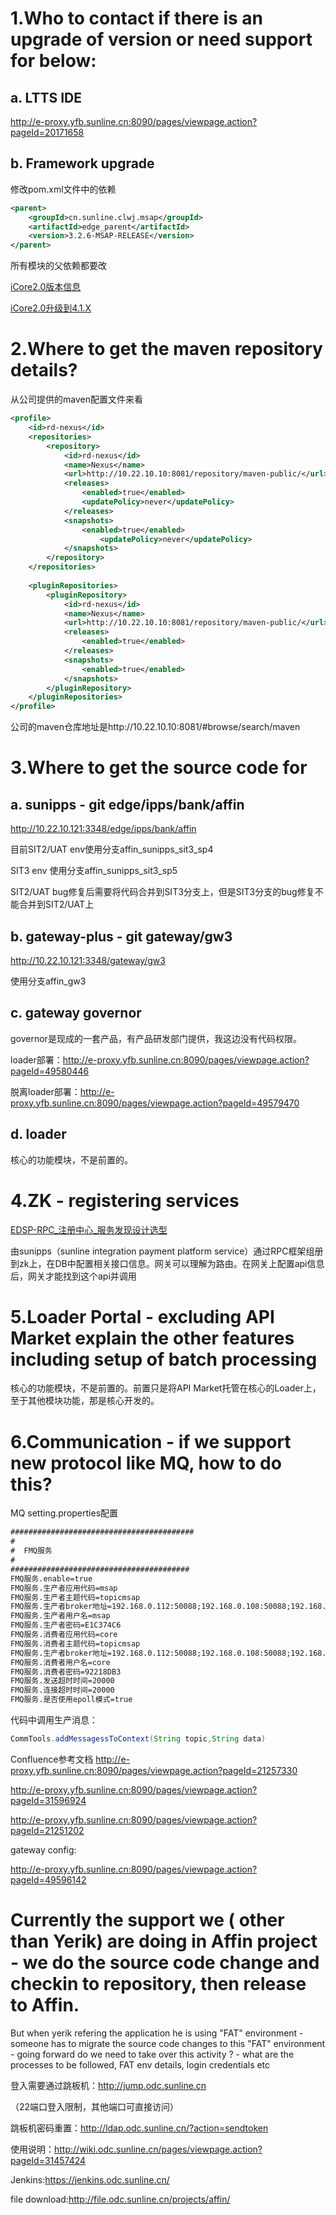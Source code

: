 # 1.Who to contact if there is an upgrade of version or need support for below: 
## a. LTTS IDE
http://e-proxy.yfb.sunline.cn:8090/pages/viewpage.action?pageId=20171658
## b. Framework upgrade
修改pom.xml文件中的依赖
```xml
<parent>
    <groupId>cn.sunline.clwj.msap</groupId>
    <artifactId>edge_parent</artifactId>
    <version>3.2.6-MSAP-RELEASE</version>
</parent>
```
所有模块的父依赖都要改

[iCore2.0版本信息](http://e-proxy.yfb.sunline.cn:8090/pages/viewpage.action?pageId=31596924#id-9.4MSAP%E5%BA%94%E7%94%A8%E5%B9%B3%E5%8F%B0%E5%8F%91%E5%B8%83-3.2.6-MSAP-RELEASE%EF%BC%88%E4%B8%8E%E4%B8%8A%E4%B8%80%E7%89%88%E6%9C%AC%E4%B8%80%E8%87%B4%EF%BC%8C%E5%BA%94%E8%AF%A5%E5%B1%9E%E4%BA%8E%E5%8F%91%E5%B8%83%E9%87%8D%E5%A4%8D%E9%97%AE%E9%A2%98%EF%BC%89)

[iCore2.0升级到4.1.X](http://e-proxy.yfb.sunline.cn:8090/pages/viewpage.action?pageId=45255711)


# 2.Where to get the maven repository details?
从公司提供的maven配置文件来看
```xml
<profile>
    <id>rd-nexus</id>
    <repositories>
        <repository>
            <id>rd-nexus</id>
            <name>Nexus</name>
            <url>http://10.22.10.10:8081/repository/maven-public/</url>
            <releases>
                <enabled>true</enabled>
                <updatePolicy>never</updatePolicy>
            </releases>
            <snapshots>
                <enabled>true</enabled>
                    <updatePolicy>never</updatePolicy>
            </snapshots>
        </repository>
    </repositories>
    
    <pluginRepositories>
        <pluginRepository>
            <id>rd-nexus</id>
            <name>Nexus</name>
            <url>http://10.22.10.10:8081/repository/maven-public/</url>
            <releases>
                <enabled>true</enabled>
            </releases>
            <snapshots>
                <enabled>true</enabled>
            </snapshots>
        </pluginRepository>
    </pluginRepositories>
</profile>  
```

公司的maven仓库地址是http://10.22.10.10:8081/#browse/search/maven

# 3.Where to get the source code for
## a. sunipps - git edge/ipps/bank/affin
http://10.22.10.121:3348/edge/ipps/bank/affin

目前SIT2/UAT env使用分支affin_sunipps_sit3_sp4

SIT3 env 使用分支affin_sunipps_sit3_sp5

SIT2/UAT bug修复后需要将代码合并到SIT3分支上，但是SIT3分支的bug修复不能合并到SIT2/UAT上

## b. gateway-plus - git gateway/gw3
http://10.22.10.121:3348/gateway/gw3

使用分支affin_gw3

## c. gateway governor
governor是现成的一套产品，有产品研发部门提供，我这边没有代码权限。

loader部署：http://e-proxy.yfb.sunline.cn:8090/pages/viewpage.action?pageId=49580446

脱离loader部署：http://e-proxy.yfb.sunline.cn:8090/pages/viewpage.action?pageId=49579470

## d. loader
核心的功能模块，不是前置的。


# 4.ZK - registering services 
[EDSP-RPC_注册中心_服务发现设计选型](http://e-proxy.yfb.sunline.cn:8090/pages/viewpage.action?pageId=49599359)

由sunipps（sunline integration payment platform service）通过RPC框架组册到zk上，在DB中配置相关接口信息。网关可以理解为路由。在网关上配置api信息后，网关才能找到这个api并调用


# 5.Loader Portal - excluding API Market explain the other features including setup of batch processing
核心的功能模块，不是前置的。前置只是将API Market托管在核心的Loader上，至于其他模块功能，那是核心开发的。

# 6.Communication - if we support new protocol like MQ, how to do this?
MQ setting.properties配置
```xml
#########################################
#
#  FMQ服务
#
########################################
FMQ服务.enable=true
FMQ服务.生产者应用代码=msap
FMQ服务.生产者主题代码=topicmsap
FMQ服务.生产者broker地址=192.168.0.112:50088;192.168.0.108:50088;192.168.0.213:50088;192.168.0.68:50088
FMQ服务.生产者用户名=msap
FMQ服务.生产者密码=E1C374C6
FMQ服务.消费者应用代码=core
FMQ服务.消费者主题代码=topicmsap
FMQ服务.生产者broker地址=192.168.0.112:50088;192.168.0.108:50088;192.168.0.213:50088;192.168.0.68:50088
FMQ服务.消费者用户名=core
FMQ服务.消费者密码=92218DB3
FMQ服务.发送超时时间=20000
FMQ服务.连接超时时间=20000
FMQ服务.是否使用epoll模式=true
```
代码中调用生产消息：
```Java
CommTools.addMessagessToContext(String topic,String data)
```



Confluence参考文档
http://e-proxy.yfb.sunline.cn:8090/pages/viewpage.action?pageId=21257330

http://e-proxy.yfb.sunline.cn:8090/pages/viewpage.action?pageId=31596924

http://e-proxy.yfb.sunline.cn:8090/pages/viewpage.action?pageId=21251202


gateway config:

http://e-proxy.yfb.sunline.cn:8090/pages/viewpage.action?pageId=49596142


# Currently the support we ( other than Yerik) are doing in Affin project - we do the source code change and checkin to repository, then release to Affin. 

But when yerik refering the application he is using "FAT" environment -  someone has to migrate the source code changes to this "FAT" environment - 
 going forward do we need to take over this activity ? - what are the processes to be followed,  FAT env details, login credentials etc 

登入需要通过跳板机：http://jump.odc.sunline.cn

（22端口登入限制，其他端口可直接访问）

跳板机密码重置：http://ldap.odc.sunline.cn/?action=sendtoken  

使用说明：http://wiki.odc.sunline.cn/pages/viewpage.action?pageId=31457424

Jenkins:https://jenkins.odc.sunline.cn/

file download:http://file.odc.sunline.cn/projects/affin/
